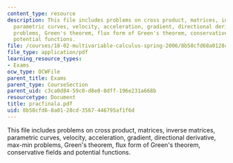 ```yaml
---
content_type: resource
description: This file includes problems on cross product, matrices, inverse matrices,
  parametric curves, velocity, acceleration, gradient, directional derivative, max-min
  problems, Green's theorem, flux form of Green's theorem, conservative fields and
  potential functions.
file: /courses/18-02-multivariable-calculus-spring-2006/8b58cfd68a0128cd3567446795af1f6d_pracfinala.pdf
file_type: application/pdf
learning_resource_types:
- Exams
ocw_type: OCWFile
parent_title: Exams
parent_type: CourseSection
parent_uid: c3ca0d84-59c0-d8e0-0dff-196e231a668b
resourcetype: Document
title: pracfinala.pdf
uid: 8b58cfd6-8a01-28cd-3567-446795af1f6d
---
```

This file includes problems on cross product, matrices, inverse matrices, parametric curves, velocity, acceleration, gradient, directional derivative, max-min problems, Green's theorem, flux form of Green's theorem, conservative fields and potential functions.

